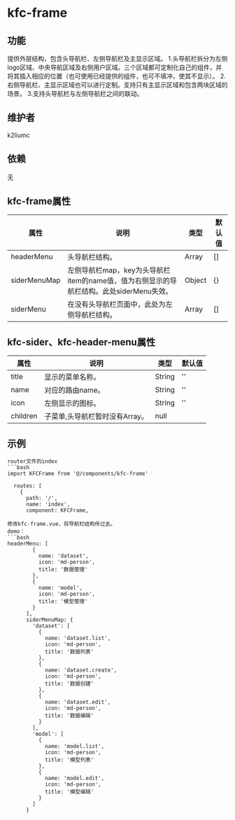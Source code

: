 # kfc-frame

## 功能
提供外层结构，包含头导航栏、左侧导航栏及主显示区域。
1.头导航栏拆分为左侧logo区域、中央导航区域及右侧用户区域。三个区域都可定制化自己的组件，并将其插入相应的位置（也可使用已经提供的组件，也可不填冲，使其不显示）。
2.右侧导航栏、主显示区域也可以进行定制。支持只有主显示区域和包含两块区域的场景。
3.支持头导航栏与左侧导航栏之间的联动。

## 维护者
k2liumc

## 依赖
无

## kfc-frame属性

| 属性                    | 说明                           | 类型                 | 默认值        |
| ----------------------- | ------------------------------ | -------------------- | ------------- |
| headerMenu|头导航栏结构。| Array|[]|
| siderMenuMap|左侧导航栏map，key为头导航栏item的name值，值为右侧显示的导航栏结构。此处siderMenu失效。| Object |{}|
| siderMenu|在没有头导航栏页面中，此处为左侧导航栏结构。|Array|[]|

## kfc-sider、kfc-header-menu属性
| 属性        | 说明     | 类型   | 默认值 |
| ----------- | -------- | ------ | ------ |
|title|显示的菜单名称。|String|''|
|name|对应的路由name。|String|''|
|icon|左侧显示的图标。|String|''|
|children|子菜单,头导航栏暂时没有Array。|null|

## 示例
```
router文件的index
```bash
import KFCFrame from '@/components/kfc-frame'

  routes: [
    {
      path: '/',
      name: 'index',
      component: KFCFrame,
```
```
修改kfc-frame.vue，将导航栏结构传过去。
demo：
```bash
headerMenu: [
        {
          name: 'dataset',
          icon: 'md-person',
          title: '数据管理'
        },
        {
          name: 'model',
          icon: 'md-person',
          title: '模型管理'
        }
      ],
      siderMenuMap: {
        'dataset': [
          {
            name: 'dataset.list',
            icon: 'md-person',
            title: '数据列表'
          },
          {
            name: 'dataset.create',
            icon: 'md-person',
            title: '数据创建'
          },
          {
            name: 'dataset.edit',
            icon: 'md-person',
            title: '数据编辑'
          }
        ],
        'model': [
          {
            name: 'model.list',
            icon: 'md-person',
            title: '模型列表'
          },
          {
            name: 'model.edit',
            icon: 'md-person',
            title: '模型编辑'
          }
        ]
      }
```
```
